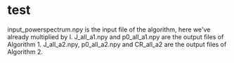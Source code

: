 # test
input_powerspectrum.npy is the input file of the algorithm, here we've already multiplied by l.
J_all_a1.npy and p0_all_a1.npy are the output files of Algorithm 1.
J_all_a2.npy, p0_all_a2.npy and CR_all_a2 are the output files of Algorithm 2.
